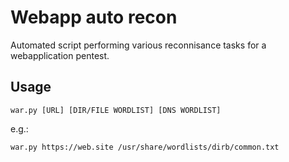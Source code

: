 # Webapp auto recon

Automated script performing various reconnisance tasks for a webapplication pentest.

## Usage

```
war.py [URL] [DIR/FILE WORDLIST] [DNS WORDLIST]
```

e.g.:

```
war.py https://web.site /usr/share/wordlists/dirb/common.txt
```
